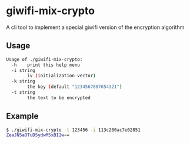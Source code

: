 # giwifi-mix-crypto

A cli tool to implement a special giwifi version of the encryption algorithm

## Usage

```bash
Usage of ./giwifi-mix-crypto:
  -h    print this help menu
  -i string
        iv (initialization vector)
  -k string
        the key (default "1234567887654321")
  -t string
        the text to be encrypted
```

## Example

```bash
$ ./giwifi-mix-crypto -t 123456 -i 113c200ac7e02851
ZeaJN5aOTuDSydwM5xBI2w==
```
